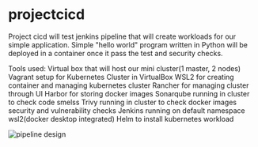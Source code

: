 # projectcicd
Project cicd will test jenkins pipeline that will create workloads for our simple application. Simple "hello world" program written in Python will be deployed in a container once it pass the test and security checks.

Tools used:
Virtual box that will host our mini cluster(1 master, 2 nodes)
Vagrant setup for Kubernetes Cluster in VirtualBox
WSL2 for creating container and managing kubernetes cluster
Rancher for managing cluster through UI
Harbor for storing docker images
Sonarqube running in cluster to check code smelss
Trivy running in cluster to check docker images security and vulnerability checks
Jenkins running on default namespace wsl2(docker desktop integrated)
Helm to install kubernetes workload



![pipeline design](https://github.com/rpmacaspac/projectcicd/assets/15140570/8cf58352-ca0c-4b7b-976d-2e8b2f95c30c)
